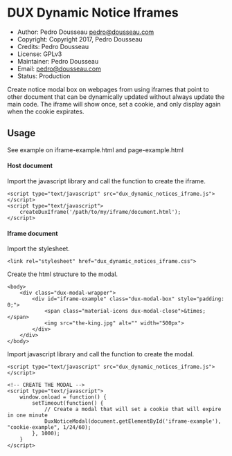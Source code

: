 # DUX Dynamic Notice Iframes

* Author: Pedro Dousseau <pedro@dousseau.com>
* Copyright: Copyright 2017, Pedro Dousseau
* Credits: Pedro Dousseau
* License: GPLv3
* Maintainer: Pedro Dousseau
* Email: pedro@dousseau.com
* Status: Production

Create notice modal box on webpages from using iframes that point to other document that can be dynamically updated without always update the main code. The iframe will show once, set a cookie, and only display again when the cookie expirates.

## Usage

See example on iframe-example.html and page-example.html

#### Host document

Import the javascript library and call the function to create the iframe.

```
<script type="text/javascript" src="dux_dynamic_notices_iframe.js"></script>
<script type="text/javascript">
    createDuxIframe('/path/to/my/iframe/document.html');
</script>
```

#### Iframe document

Import the stylesheet.

```
<link rel="stylesheet" href="dux_dynamic_notices_iframe.css">
```

Create the html structure to the modal.

```
<body>
    <div class="dux-modal-wrapper">
        <div id="iframe-example" class="dux-modal-box" style="padding: 0;">
            <span class="material-icons dux-modal-close">&times;</span>
            <img src="the-king.jpg" alt="" width="500px">
        </div>
    </div>
</body>
```

Import javascript library and call the function to create the modal.

```
<script type="text/javascript" src="dux_dynamic_notices_iframe.js"></script>

<!-- CREATE THE MODAL -->
<script type="text/javascript">
    window.onload = function() {
        setTimeout(function() {
            // Create a modal that will set a cookie that will expire in one minute
            DuxNoticeModal(document.getElementById('iframe-example'), "cookie-example", 1/24/60);
        }, 1000);
    }
</script>
```
